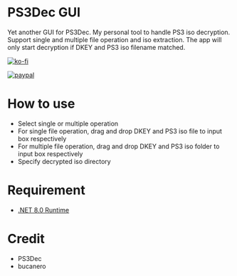# PS3Dec GUI

Yet another GUI for PS3Dec. My personal tool to handle PS3 iso decryption. Support single and multiple file operation and iso extraction. The app will only start decryption if DKEY and PS3 iso filename matched.

[![ko-fi](https://www.ko-fi.com/img/githubbutton_sm.svg)](https://ko-fi.com/R6R524N7X)  

[![paypal](https://user-images.githubusercontent.com/36906814/102657760-39d1ce00-41b1-11eb-96fe-c10e2d9b3f39.png)](https://www.paypal.com/paypalme/pearlxcoree)  

# How to use

  - Select single or multiple operation
  - For single file operation, drag and drop DKEY and PS3 iso file to input box respectively
  - For multiple file operation, drag and drop DKEY and PS3 iso folder to input box respectively
  - Specify decrypted iso directory

# Requirement

  - [.NET 8.0 Runtime](https://dotnet.microsoft.com/en-us/download/dotnet/8.0)

# Credit

  - PS3Dec
  - bucanero